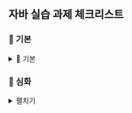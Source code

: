 ## 자바 실습 과제 체크리스트



### 📘 기본

<details>
<summary>📘 기본</summary>

- [x] 01 개발환경 구축, 변수, 타입, 연산자  
- [x] 02 조건문과 반복문, 참조타입  
- [x] 03 클래스  
- [x] 04 상속  
- [x] 05 인터페이스  
- [x] 06 중첩 객체  
- [x] 07 예외처리, 라이브러리  
- [x] 08 멀티스레드  
- [x] 09 제너릭, 컬렉션  
- [x] 10 컬렉션  
- [x] 11 람다식  
- [x] 12 스트림 요소 처리  
- [x] 13 데이터 입출력  

</details>

### 📙 심화

<details>
<summary>펼치기</summary>

- [x] 01 개발환경 구축, 변수, 타입, 연산자  
- [x] 02 조건문과 반복문, 참조타입  
- [x] 03 클래스  
- [x] 04 상속  
- [x] 05 인터페이스  
- [x] 06 중첩 객체  
- [x] 07 예외처리, 라이브러리  
- [x] 08 멀티스레드  
- [x] 09 제너릭, 컬렉션  
- [x] 10 컬렉션  
- [x] 11 람다식  
- [x] 12 스트림 요소 처리  
- [x] 13 데이터 입출력  

</details>
